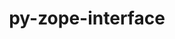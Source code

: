 ---
title: "py-zope-interface"
layout: cache
categories: [package, develop-2023-10-01]
meta: {"versions": ["5.4.0"], "compilers": ["gcc@=11.1.0", "oneapi@=2023.2.0"], "oss": ["ubuntu20.04"], "platforms": ["linux"], "targets": ["ppc64le", "x86_64", "x86_64_v3"], "stacks": ["data-vis-sdk", "e4s", "e4s-oneapi", "e4s-power", "root"], "num_specs": 9, "num_specs_by_stack": {"e4s": 3, "root": 9, "e4s-power": 3, "e4s-oneapi": 1, "data-vis-sdk": 2}}
spec_details: [{"hash": "7pke7tw5aaxprfuq3i367ok4jddfeozs", "compiler": "gcc@=11.1.0", "versions": ["5.4.0"], "os": "ubuntu20.04", "platform": "linux", "target": "x86_64_v3", "variants": ["build_system=python_pip"], "stacks": ["e4s", "root"], "size": "-", "tarball": "https://binaries.spack.io/develop-2023-10-01/build_cache/linux-ubuntu20.04-x86_64_v3/gcc-11.1.0/py-zope-interface-5.4.0/linux-ubuntu20.04-x86_64_v3-gcc-11.1.0-py-zope-interface-5.4.0-7pke7tw5aaxprfuq3i367ok4jddfeozs.spack"}, {"hash": "ttfrjtw7ggbyedvgteh76y4cbxjv33wj", "compiler": "gcc@=11.1.0", "versions": ["5.4.0"], "os": "ubuntu20.04", "platform": "linux", "target": "ppc64le", "variants": ["build_system=python_pip"], "stacks": ["e4s-power", "root"], "size": "-", "tarball": "https://binaries.spack.io/develop-2023-10-01/build_cache/linux-ubuntu20.04-ppc64le/gcc-11.1.0/py-zope-interface-5.4.0/linux-ubuntu20.04-ppc64le-gcc-11.1.0-py-zope-interface-5.4.0-ttfrjtw7ggbyedvgteh76y4cbxjv33wj.spack"}, {"hash": "a6aywdpibjuvr53v3rtpsdypj4ktk2hp", "compiler": "gcc@=11.1.0", "versions": ["5.4.0"], "os": "ubuntu20.04", "platform": "linux", "target": "ppc64le", "variants": ["build_system=python_pip"], "stacks": ["e4s-power", "root"], "size": "-", "tarball": "https://binaries.spack.io/develop-2023-10-01/build_cache/linux-ubuntu20.04-ppc64le/gcc-11.1.0/py-zope-interface-5.4.0/linux-ubuntu20.04-ppc64le-gcc-11.1.0-py-zope-interface-5.4.0-a6aywdpibjuvr53v3rtpsdypj4ktk2hp.spack"}, {"hash": "r5dtemn5culeauupmb46xjpia5sqfzx2", "compiler": "gcc@=11.1.0", "versions": ["5.4.0"], "os": "ubuntu20.04", "platform": "linux", "target": "ppc64le", "variants": ["build_system=python_pip"], "stacks": ["e4s-power", "root"], "size": "-", "tarball": "https://binaries.spack.io/develop-2023-10-01/build_cache/linux-ubuntu20.04-ppc64le/gcc-11.1.0/py-zope-interface-5.4.0/linux-ubuntu20.04-ppc64le-gcc-11.1.0-py-zope-interface-5.4.0-r5dtemn5culeauupmb46xjpia5sqfzx2.spack"}, {"hash": "3lqjb2mark4uncawgwxs7rmheqaoecbx", "compiler": "oneapi@=2023.2.0", "versions": ["5.4.0"], "os": "ubuntu20.04", "platform": "linux", "target": "x86_64", "variants": ["build_system=python_pip"], "stacks": ["root", "e4s-oneapi"], "size": "-", "tarball": "https://binaries.spack.io/develop-2023-10-01/build_cache/linux-ubuntu20.04-x86_64/oneapi-2023.2.0/py-zope-interface-5.4.0/linux-ubuntu20.04-x86_64-oneapi-2023.2.0-py-zope-interface-5.4.0-3lqjb2mark4uncawgwxs7rmheqaoecbx.spack"}, {"hash": "khdoiqybpxya45aluh5zmeau33mwsi3i", "compiler": "gcc@=11.1.0", "versions": ["5.4.0"], "os": "ubuntu20.04", "platform": "linux", "target": "x86_64_v3", "variants": ["build_system=python_pip"], "stacks": ["data-vis-sdk", "root"], "size": "-", "tarball": "https://binaries.spack.io/develop-2023-10-01/build_cache/linux-ubuntu20.04-x86_64_v3/gcc-11.1.0/py-zope-interface-5.4.0/linux-ubuntu20.04-x86_64_v3-gcc-11.1.0-py-zope-interface-5.4.0-khdoiqybpxya45aluh5zmeau33mwsi3i.spack"}, {"hash": "vqqiu6m7mrfbe2f5estk6uewltxcjwkc", "compiler": "gcc@=11.1.0", "versions": ["5.4.0"], "os": "ubuntu20.04", "platform": "linux", "target": "x86_64_v3", "variants": ["build_system=python_pip"], "stacks": ["data-vis-sdk", "root"], "size": "-", "tarball": "https://binaries.spack.io/develop-2023-10-01/build_cache/linux-ubuntu20.04-x86_64_v3/gcc-11.1.0/py-zope-interface-5.4.0/linux-ubuntu20.04-x86_64_v3-gcc-11.1.0-py-zope-interface-5.4.0-vqqiu6m7mrfbe2f5estk6uewltxcjwkc.spack"}, {"hash": "eugnb77s2cq2ya3wy7zku3dtbe4g25n4", "compiler": "gcc@=11.1.0", "versions": ["5.4.0"], "os": "ubuntu20.04", "platform": "linux", "target": "x86_64_v3", "variants": ["build_system=python_pip"], "stacks": ["e4s", "root"], "size": "-", "tarball": "https://binaries.spack.io/develop-2023-10-01/build_cache/linux-ubuntu20.04-x86_64_v3/gcc-11.1.0/py-zope-interface-5.4.0/linux-ubuntu20.04-x86_64_v3-gcc-11.1.0-py-zope-interface-5.4.0-eugnb77s2cq2ya3wy7zku3dtbe4g25n4.spack"}, {"hash": "5sdt226mcl7etgzwbd7qwzjipcdu4d3f", "compiler": "gcc@=11.1.0", "versions": ["5.4.0"], "os": "ubuntu20.04", "platform": "linux", "target": "x86_64_v3", "variants": ["build_system=python_pip"], "stacks": ["e4s", "root"], "size": "-", "tarball": "https://binaries.spack.io/develop-2023-10-01/build_cache/linux-ubuntu20.04-x86_64_v3/gcc-11.1.0/py-zope-interface-5.4.0/linux-ubuntu20.04-x86_64_v3-gcc-11.1.0-py-zope-interface-5.4.0-5sdt226mcl7etgzwbd7qwzjipcdu4d3f.spack"}]
---